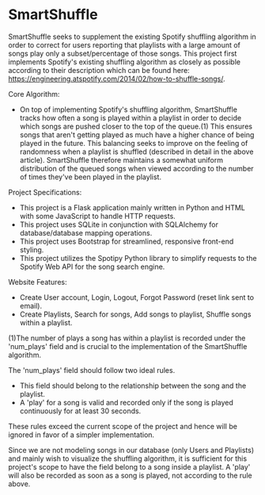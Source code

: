 # SmartShuffle
SmartShuffle seeks to supplement the existing Spotify shuffling algorithm in order to correct for users reporting that playlists with a large amount of songs play only a subset/percentage of those songs. This project first implements Spotify's existing shuffling algorithm as closely as possible according to their description which can be found here: https://engineering.atspotify.com/2014/02/how-to-shuffle-songs/. 

Core Algorithm:
  - On top of implementing Spotify's shuffling algorithm, SmartShuffle tracks how often a song is played within a playlist in order to decide which songs are pushed 
  closer to the top of the queue.(1) This ensures songs that aren't getting played as much have a higher chance of being played in the future. This balancing seeks to 
  improve on the feeling of randomness when a playlist is shuffled (described in detail in the above article). SmartShuffle therefore maintains a somewhat uniform 
  distribution of the queued songs when viewed according to the number of times they've been played in the playlist.

Project Specifications:
  - This project is a Flask application mainly written in Python and HTML with some JavaScript to handle HTTP requests.
  - This project uses SQLite in conjunction with SQLAlchemy for database/database mapping operations.
  - This project uses Bootstrap for streamlined, responsive front-end styling.
  - This project utilizes the Spotipy Python library to simplify requests to the Spotify Web API for the song search engine.

Website Features:
  - Create User account, Login, Logout, Forgot Password (reset link sent to email).
  - Create Playlists, Search for songs, Add songs to playlist, Shuffle songs within a playlist.

(1)The number of plays a song has within a playlist is recorded under the 'num_plays' field and is crucial to the implementation of the SmartShuffle algorithm.

The 'num_plays' field should follow two ideal rules.
  - This field should belong to the relationship between the song and the playlist.
  - A 'play' for a song is valid and recorded only if the song is played continuously for at least 30 seconds.

  These rules exceed the current scope of the project and hence will be ignored in favor of a simpler implementation.

  Since we are not modeling songs in our database (only Users and Playlists) and mainly wish to visualize the shuffling algorithm, it is sufficient for this project's
  scope to have the field belong to a song inside a playlist. A 'play' will also be recorded as soon as a song is played, not according to the rule above.
